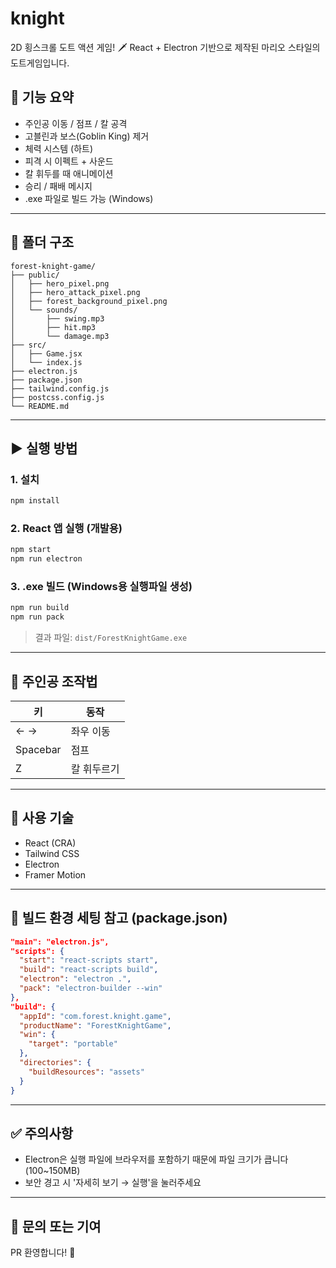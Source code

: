 # knight
2D 횡스크롤 도트 액션 게임! 🗡️
React + Electron 기반으로 제작된 마리오 스타일의 도트게임입니다.

## 🔧 기능 요약

- 주인공 이동 / 점프 / 칼 공격
- 고블린과 보스(Goblin King) 제거
- 체력 시스템 (하트)
- 피격 시 이펙트 + 사운드
- 칼 휘두를 때 애니메이션
- 승리 / 패배 메시지
- .exe 파일로 빌드 가능 (Windows)

---

## 📁 폴더 구조

```
forest-knight-game/
├── public/
│   ├── hero_pixel.png
│   ├── hero_attack_pixel.png
│   ├── forest_background_pixel.png
│   └── sounds/
│       ├── swing.mp3
│       ├── hit.mp3
│       └── damage.mp3
├── src/
│   ├── Game.jsx
│   └── index.js
├── electron.js
├── package.json
├── tailwind.config.js
├── postcss.config.js
└── README.md
```

---

## ▶ 실행 방법

### 1. 설치
```bash
npm install
```

### 2. React 앱 실행 (개발용)
```bash
npm start
npm run electron
```

### 3. .exe 빌드 (Windows용 실행파일 생성)
```bash
npm run build
npm run pack
```
> 결과 파일: `dist/ForestKnightGame.exe`

---

## 🧙 주인공 조작법

| 키       | 동작        |
|----------|-------------|
| ← →      | 좌우 이동    |
| Spacebar | 점프         |
| Z        | 칼 휘두르기  |

---

## 🧩 사용 기술
- React (CRA)
- Tailwind CSS
- Electron
- Framer Motion

---

## 💾 빌드 환경 세팅 참고 (package.json)
```json
"main": "electron.js",
"scripts": {
  "start": "react-scripts start",
  "build": "react-scripts build",
  "electron": "electron .",
  "pack": "electron-builder --win"
},
"build": {
  "appId": "com.forest.knight.game",
  "productName": "ForestKnightGame",
  "win": {
    "target": "portable"
  },
  "directories": {
    "buildResources": "assets"
  }
}
```

---

## ✅ 주의사항
- Electron은 실행 파일에 브라우저를 포함하기 때문에 파일 크기가 큽니다 (100~150MB)
- 보안 경고 시 '자세히 보기 → 실행'을 눌러주세요

---

## 📮 문의 또는 기여
PR 환영합니다! 🙌
